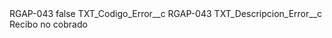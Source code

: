 <?xml version="1.0" encoding="UTF-8"?>
<CustomMetadata xmlns="http://soap.sforce.com/2006/04/metadata" xmlns:xsi="http://www.w3.org/2001/XMLSchema-instance" xmlns:xsd="http://www.w3.org/2001/XMLSchema">
    <label>RGAP-043</label>
    <protected>false</protected>
    <values>
        <field>TXT_Codigo_Error__c</field>
        <value xsi:type="xsd:string">RGAP-043</value>
    </values>
    <values>
        <field>TXT_Descripcion_Error__c</field>
        <value xsi:type="xsd:string">Recibo no cobrado</value>
    </values>
</CustomMetadata>
